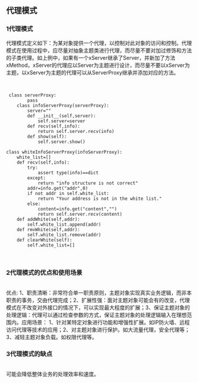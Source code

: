 ## 代理模式

### 1代理模式

代理模式定义如下：为某对象提供一个代理，以控制对此对象的访问和控制。代理模式在使用过程中，应尽量对抽象主题类进行代理，而尽量不要对加过修饰和方法的子类代理。如上例中，如果有一个xServer继承了Server，并新加了方法xMethod，xServer的代理应以Server为主题进行设计，而尽量不要以xServer为主题，以xServer为主题的代理可以从ServerProxy继承并添加对应的方法。


​    
   
     class serverProxy:
            pass
        class infoServerProxy(serverProxy):
            server=""
            def __init__(self,server):
                self.server=server
            def recv(self,info):
                return self.server.recv(info)
            def show(self):
                self.server.show()
        
    class whiteInfoServerProxy(infoServerProxy):
        white_list=[]
        def recv(self,info):
            try:
                assert type(info)==dict
            except:
                return "info structure is not correct"
            addr=info.get("addr",0)
            if not addr in self.white_list:
                return "Your address is not in the white list."
            else:
                content=info.get("content","")
                return self.server.recv(content)
        def addWhite(self,addr):
            self.white_list.append(addr)
        def rmvWhite(self,addr):
            self.white_list.remove(addr)
        def clearWhite(self):
            self.white_list=[]


​    

### 2代理模式的优点和使用场景


​    
​    优点:
​    1、职责清晰：非常符合单一职责原则，主题对象实现真实业务逻辑，而非本职责的事务，交由代理完成；
​    2、扩展性强：面对主题对象可能会有的改变，代理模式在不改变对外接口的情况下，可以实现最大程度的扩展；
​    3、保证主题对象的处理逻辑：代理可以通过检查参数的方式，保证主题对象的处理逻辑输入在理想范围内。
​    应用场景：
​    1、针对某特定对象进行功能和增强性扩展。如IP防火墙、远程访问代理等技术的应用；
​    2、对主题对象进行保护。如大流量代理，安全代理等；
​    3、减轻主题对象负载。如权限代理等。


### 3代理模式的缺点


​    
​    可能会降低整体业务的处理效率和速度。

